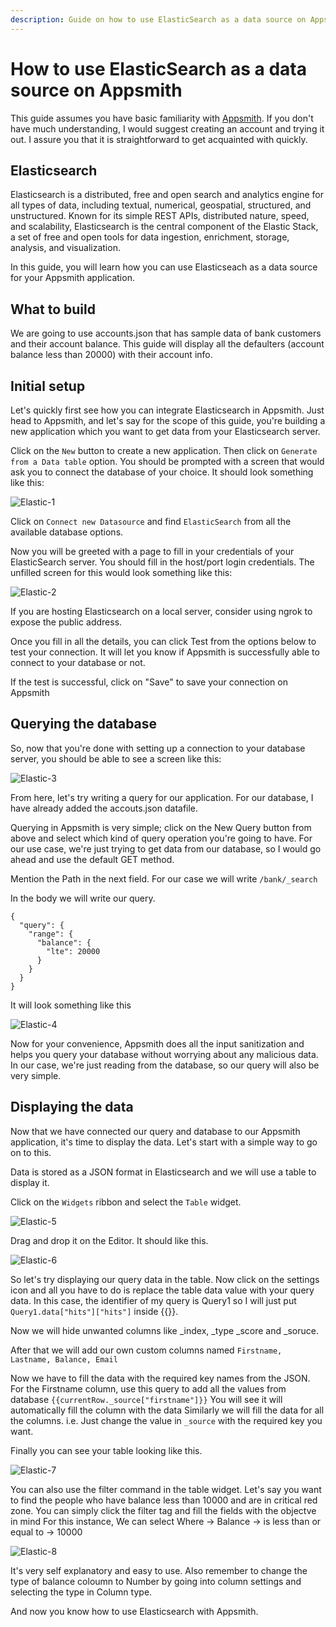 ```yaml
---
description: Guide on how to use ElasticSearch as a data source on Appsmith
---
```


# How to use ElasticSearch as a data source on Appsmith

This guide assumes you have basic familiarity with [Appsmith](https://www.appsmith.com/). If you don't have much understanding, I would suggest creating an account and trying it out. I assure you that it is straightforward to get acquainted with quickly.

## Elasticsearch

Elasticsearch is a distributed, free and open search and analytics engine for all types of data, including textual, numerical, geospatial, structured, and unstructured. Known for its simple REST APIs, distributed nature, speed, and scalability, Elasticsearch is the central component of the Elastic Stack, a set of free and open tools for data ingestion, enrichment, storage, analysis, and visualization.

In this guide, you will learn how you can use Elasticseach as a data source for your Appsmith application.

## What to build

We are going to use accounts.json that has sample data of bank customers and their account balance. This guide will display all the defaulters (account balance less than 20000) with their account info.

## Initial setup

Let's quickly first see how you can integrate Elasticsearch in Appsmith. Just head to Appsmith, and let's say for the scope of this guide, you're building a new application which you want to get data from your Elasticsearch server.

Click on the `New` button to create a new application. Then click on `Generate from a Data table` option. You should be prompted with a screen that would ask you to connect the database of your choice. It should look something like this:


![Elastic-1](https://github.com/achintya-7/appsmith-docs/blob/v1.3/.gitbook/assets/Elastic-1.png)

Click on `Connect new Datasource` and find `ElasticSearch` from all the available database options.

Now you will be greeted with a page to fill in your credentials of your ElasticSearch server. You should fill in the host/port login credentials. The unfilled screen for this would look something like this:


![Elastic-2](https://github.com/achintya-7/appsmith-docs/blob/v1.3/.gitbook/assets/Elastic-2.png)


If you are hosting Elasticsearch on a local server, consider using ngrok to expose the public address.

Once you fill in all the details, you can click Test from the options below to test your connection. It will let you know if Appsmith is successfully able to connect to your database or not.

If the test is successful, click on "Save" to save your connection on Appsmith

## Querying the database
So, now that you're done with setting up a connection to your database server, you should be able to see a screen like this:


![Elastic-3](https://github.com/achintya-7/appsmith-docs/blob/v1.3/.gitbook/assets/Elastic-3.png)


From here, let's try writing a query for our application. For our database, I have already added the accouts.json datafile.

Querying in Appsmith is very simple; click on the New Query button from above and select which kind of query operation you're going to have. For our use case, we're just trying to get data from our database, so I would go ahead and use the default GET method.

Mention the Path in the next field. For our case we will write
`/bank/_search`

In the body we will write our query. 
```text
{
  "query": {
    "range": {
      "balance": {
        "lte": 20000
      }
    }
  }
}
```
It will look something like this 


![Elastic-4](https://github.com/achintya-7/appsmith-docs/blob/v1.3/.gitbook/assets/Elastic-4.png)


Now for your convenience, Appsmith does all the input sanitization and helps you query your database without worrying about any malicious data. In our case, we're just reading from the database, so our query will also be very simple.                                                                                                                      

## Displaying the data
Now that we have connected our query and database to our Appsmith application, it's time to display the data. Let's start with a simple way to go on to this.

Data is stored as a JSON format in Elasticsearch and we will use a table to display it.

Click on the `Widgets` ribbon and select the `Table` widget.


![Elastic-5](https://github.com/achintya-7/appsmith-docs/blob/v1.3/.gitbook/assets/Elastic-5.png)


Drag and drop it on the Editor.
It should like this.


![Elastic-6](https://github.com/achintya-7/appsmith-docs/blob/v1.3/.gitbook/assets/Elastic-6.jpg)


So let's try displaying our query data in the table. Now click on the settings icon and all you have to do is replace the table data value with your query data. In this case, the identifier of my query is Query1 so I will just put `Query1.data["hits"]["hits"]` inside {{}}.

Now we will hide unwanted columns like _index, _type _score and _soruce. 

After that we will add our own custom columns named
`Firstname, Lastname, Balance, Email`

Now we have to fill the data with the required key names from the JSON. 
For the Firstname column, use this query to add all the values from database `{{currentRow._source["firstname"]}}`
You will see it will automatically fill the column with the data
Similarly we will fill the data for all the columns. i.e. Just change the value in `_source` with the required key you want.

Finally you can see your table looking like this.


![Elastic-7](https://github.com/achintya-7/appsmith-docs/blob/v1.3/.gitbook/assets/Elastic-7.png)


You can also use the filter command in the table widget. Let's say you want to find the people who have balance less than 10000 and are in critical red zone. You can simply click the filter tag and fill the fields with the objectve in mind
For this instance, We can select
Where -> Balance -> is less than or equal to -> 10000


![Elastic-8](https://github.com/achintya-7/appsmith-docs/blob/v1.3/.gitbook/assets/Elastic-8.png)


It's very self explanatory and easy to use. Also remember to change the type of balance coloumn to Number by going into column settings and selecting the type in Column type.

And now you know how to use Elasticsearch with Appsmith. 


